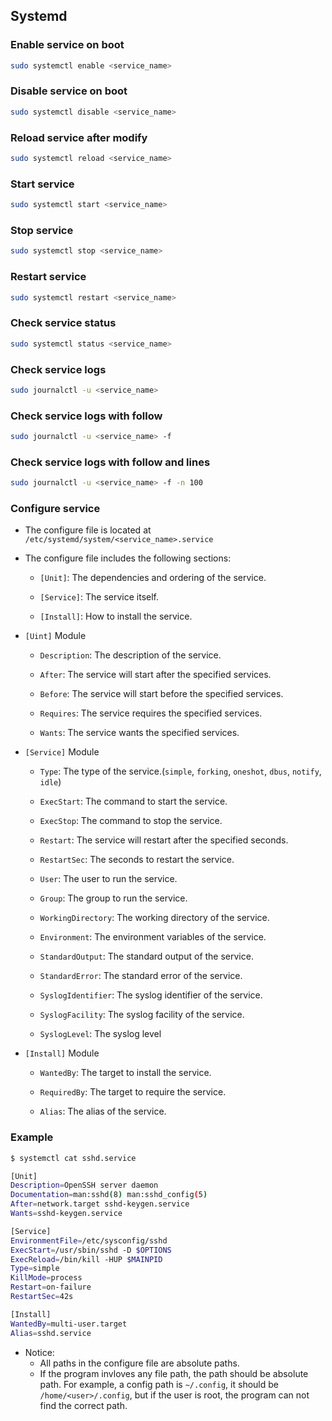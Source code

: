 ## Systemd

### Enable service on boot

```bash
sudo systemctl enable <service_name>
```

### Disable service on boot

```bash
sudo systemctl disable <service_name>
```

### Reload service after modify

```bash
sudo systemctl reload <service_name>
```

### Start service

```bash
sudo systemctl start <service_name>
```

### Stop service

```bash
sudo systemctl stop <service_name>
```

### Restart service

```bash
sudo systemctl restart <service_name>
```

### Check service status

```bash
sudo systemctl status <service_name>
```

### Check service logs

```bash
sudo journalctl -u <service_name>
```

### Check service logs with follow

```bash
sudo journalctl -u <service_name> -f
```

### Check service logs with follow and lines

```bash
sudo journalctl -u <service_name> -f -n 100
```


### Configure service

* The configure file is located at `/etc/systemd/system/<service_name>.service`

* The configure file includes the following sections:

  * `[Unit]`: The dependencies and ordering of the service.

  * `[Service]`: The service itself.

  * `[Install]`: How to install the service.

* `[Uint]` Module

  * `Description`: The description of the service.

  * `After`: The service will start after the specified services.

  * `Before`: The service will start before the specified services.

  * `Requires`: The service requires the specified services.

  * `Wants`: The service wants the specified services.

* `[Service]` Module

  * `Type`: The type of the service.(`simple`, `forking`, `oneshot`, `dbus`, `notify`, `idle`)

  * `ExecStart`: The command to start the service.

  * `ExecStop`: The command to stop the service.

  * `Restart`: The service will restart after the specified seconds.

  * `RestartSec`: The seconds to restart the service.

  * `User`: The user to run the service.

  * `Group`: The group to run the service.

  * `WorkingDirectory`: The working directory of the service.

  * `Environment`: The environment variables of the service.

  * `StandardOutput`: The standard output of the service.

  * `StandardError`: The standard error of the service.

  * `SyslogIdentifier`: The syslog identifier of the service.

  * `SyslogFacility`: The syslog facility of the service.

  * `SyslogLevel`: The syslog level

* `[Install]` Module

  * `WantedBy`: The target to install the service.

  * `RequiredBy`: The target to require the service.

  * `Alias`: The alias of the service.

### Example

```bash
$ systemctl cat sshd.service

[Unit]
Description=OpenSSH server daemon
Documentation=man:sshd(8) man:sshd_config(5)
After=network.target sshd-keygen.service
Wants=sshd-keygen.service

[Service]
EnvironmentFile=/etc/sysconfig/sshd
ExecStart=/usr/sbin/sshd -D $OPTIONS
ExecReload=/bin/kill -HUP $MAINPID
Type=simple
KillMode=process
Restart=on-failure
RestartSec=42s

[Install]
WantedBy=multi-user.target
Alias=sshd.service
```

* Notice:
  * All paths in the configure file are absolute paths.
  * If the program invloves any file path, the path should be absolute path. For example, a config path is `~/.config`, it should be `/home/<user>/.config`, but if the user is root, the program can not find the correct path.
  